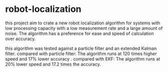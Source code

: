 # robot-localization

this project aim to crate a new robot localization algorithm for systems with low processing capacity with a low measurement rate and a large amount of noise. 
The algorithm has a preference for ease and speed of calculation over accuracy.

this algorithm was tested against a particle filter and an extended Kalman filter. 
compared with particle filter: The algorithm runs at 120 times higher speed and 17% lower accuracy .
compared with EKF: The algorithm runs at 20% lower speed and 17.2 times the accuracy.
